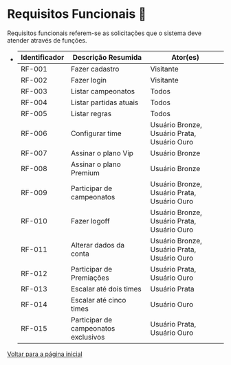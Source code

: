 # Requisitos Funcionais 📗

Requisitos funcionais referem-se as solicitações que o sistema deve atender através de funções.

- | Identificador | Descrição Resumida                   | Ator(es)                                    |
  | ------------- | ------------------------------------ | ------------------------------------------- |
  | RF-001        | Fazer cadastro                       | Visitante                                   |
  | RF-002        | Fazer login                          | Visitante                                   |
  | RF-003        | Listar campeonatos                   | Todos                                       |
  | RF-004        | Listar partidas atuais               | Todos                                       |
  | RF-005        | Listar regras                        | Todos                                       |
  | RF-006        | Configurar time                      | Usuário Bronze, Usuário Prata, Usuário Ouro |
  | RF-007        | Assinar o plano Vip                  | Usuário Bronze                              |
  | RF-008        | Assinar o plano Premium              | Usuário Bronze                              |
  | RF-009        | Participar de campeonatos            | Usuário Bronze, Usuário Prata, Usuário Ouro |
  | RF-010        | Fazer logoff                         | Usuário Bronze, Usuário Prata, Usuário Ouro |
  | RF-011        | Alterar dados da conta               | Usuário Bronze, Usuário Prata, Usuário Ouro |
  | RF-012        | Participar de Premiações             | Usuário Prata, Usuário Ouro                 |
  | RF-013        | Escalar até dois times               | Usuário Prata                               |
  | RF-014        | Escalar até cinco times              | Usuário Ouro                                |
  | RF-015        | Participar de campeonatos exclusivos | Usuário Prata, Usuário Ouro                 |

[Voltar para a página inicial](./readme.md)
